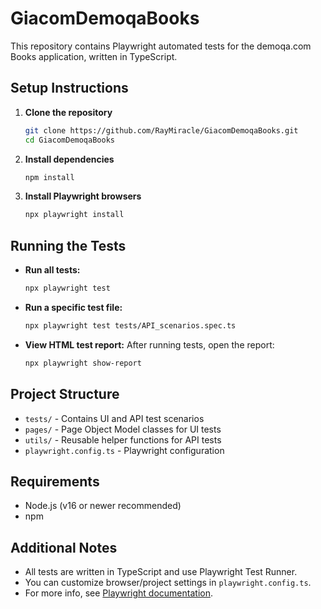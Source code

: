 # GiacomDemoqaBooks

This repository contains Playwright automated tests for the demoqa.com Books application, written in TypeScript.

## Setup Instructions

1. **Clone the repository**
   ```sh
   git clone https://github.com/RayMiracle/GiacomDemoqaBooks.git
   cd GiacomDemoqaBooks
   ```

2. **Install dependencies**
   ```sh
   npm install
   ```

3. **Install Playwright browsers**
   ```sh
   npx playwright install
   ```

## Running the Tests

- **Run all tests:**
  ```sh
  npx playwright test
  ```

- **Run a specific test file:**
  ```sh
  npx playwright test tests/API_scenarios.spec.ts
  ```

- **View HTML test report:**
  After running tests, open the report:
  ```sh
  npx playwright show-report
  ```

## Project Structure
- `tests/` - Contains UI and API test scenarios
- `pages/` - Page Object Model classes for UI tests
- `utils/` - Reusable helper functions for API tests
- `playwright.config.ts` - Playwright configuration

## Requirements
- Node.js (v16 or newer recommended)
- npm

## Additional Notes
- All tests are written in TypeScript and use Playwright Test Runner.
- You can customize browser/project settings in `playwright.config.ts`.
- For more info, see [Playwright documentation](https://playwright.dev/docs/intro).
